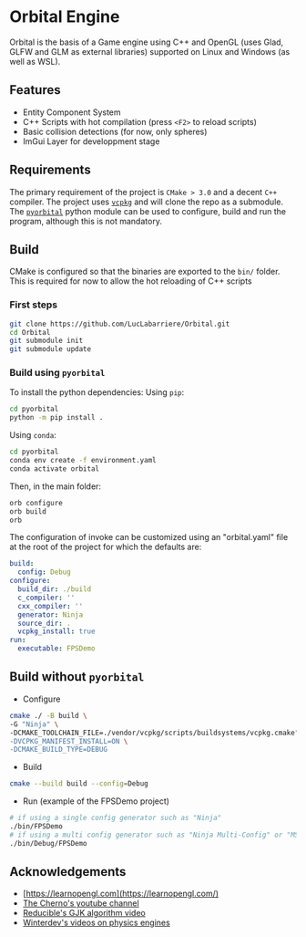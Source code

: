 # Orbital Engine

Orbital is the basis of a Game engine using C++ and OpenGL (uses Glad, GLFW and GLM as external libraries) supported on Linux and Windows (as well as WSL).

## Features
- Entity Component System
- C++ Scripts with hot compilation (press `<F2>` to reload scripts)
- Basic collision detections (for now, only spheres)
- ImGui Layer for developpment stage

## Requirements
The primary requirement of the project is `CMake > 3.0` and a decent `C++` compiler.
The project uses [`vcpkg`](https://github.com/microsoft/vcpkg) and will clone the repo as a submodule.
The [`pyorbital`]() python module can be used to configure, build and run the program, although this is not mandatory.

## Build
CMake is configured so that the binaries are exported to the `bin/` folder. This is required for now to allow the hot reloading of C++ scripts
### First steps
```bash
git clone https://github.com/LucLabarriere/Orbital.git
cd Orbital
git submodule init
git submodule update
```
### Build using `pyorbital`
To install the python dependencies:
Using `pip`:

```bash
cd pyorbital
python -m pip install .
```


Using `conda`:
```bash
cd pyorbital
conda env create -f environment.yaml
conda activate orbital
```

Then, in the main folder:
```bash
orb configure
orb build
orb
```
The configuration of invoke can be customized using an "orbital.yaml" file at the root of the project for which the defaults are:
```yaml
build:
  config: Debug
configure:
  build_dir: ./build
  c_compiler: ''
  cxx_compiler: ''
  generator: Ninja
  source_dir: .
  vcpkg_install: true
run:
  executable: FPSDemo
```
## Build without `pyorbital`
- Configure
```bash
cmake ./ -B build \
-G "Ninja" \
-DCMAKE_TOOLCHAIN_FILE=./vendor/vcpkg/scripts/buildsystems/vcpkg.cmake" \
-DVCPKG_MANIFEST_INSTALL=ON \
-DCMAKE_BUILD_TYPE=DEBUG
```

- Build
```bash
cmake --build build --config=Debug
```

- Run (example of the FPSDemo project)
```bash
# if using a single config generator such as "Ninja"
./bin/FPSDemo
# if using a multi config generator such as "Ninja Multi-Config" or "MSVC"
./bin/Debug/FPSDemo
```

## Acknowledgements
- [https://learnopengl.com](https://learnopengl.com/)
- [The Cherno's youtube channel](https://www.youtube.com/watch?v=JxIZbV_XjAs)
- [Reducible's GJK algorithm video](https://www.youtube.com/watch?v=ajv46BSqcK4)
- [Winterdev's videos on physics engines](https://www.youtube.com/watch?v=-_IspRG548E)
